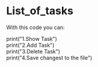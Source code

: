 # List_of_tasks
With this code you can:<br/>

print("1.Show Task")<br/>
print("2.Add Task")<br/>
print("3.Delete Task")<br/>
print("4.Save changest to the file")<br/>
